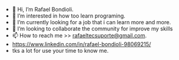 - 👋 Hi, I’m Rafael Bondioli.
- 👀 I’m interested in how too learn programing.
- 🌱 I’m currently looking for a job that i can learn more and more.
- 💞️ I’m looking to collaborate the community for improve my skills
- 📫 How to reach me >> rafaeltecsuporte@gmail.com.
- https://www.linkedin.com/in/rafael-bondioli-98069215/
- tks a lot for use your time to know me.

<!---
rafaeltec/rafaeltec is a ✨ special ✨ repository because its `README.md` (this file) appears on your GitHub profile.
You can click the Preview link to take a look at your changes.
--->
